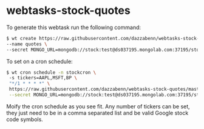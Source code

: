 # webtasks-stock-quotes

To generate this webtask run the following command:

```bash
$ wt create https://raw.githubusercontent.com/dazzabenn/webtasks-stock-quotes/master/quotes.js \
--name quotes \
--secret MONGO_URL=mongodb://stock:test@ds037195.mongolab.com:37195/stock-quotes
```

To set on a cron schedule:

```bash
$ wt cron schedule -n stockcron \ 
 -s tickers=AAPL,MSFT,BP \
 "*/1 * * * *" \
 https://raw.githubusercontent.com/dazzabenn/webtasks-stock-quotes/master/quotes.js \
 --secret MONGO_URL=mongodb://stock:test@ds037195.mongolab.com:37195/stock-quotes
 ```
 
Moify the cron schedule as you see fit. Any number of tickers can be set, they just need to be in a comma separated list and be valid Google stock code symbols.
